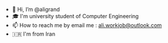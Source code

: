 - 👋 Hi, I’m @aligrand
- 🎓 I'm university student of Computer Engineering 
- 📫 How to reach me by email me : ali.workjob@outlook.com
- 🇮🇷 I'm from Iran
<!---
aligrand/aligrand is a ✨ special ✨ repository because its `README.md` (this file) appears on your GitHub profile.
You can click the Preview link to take a look at your changes.
--->

